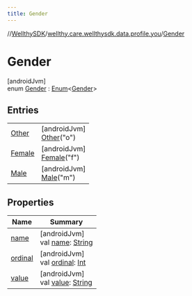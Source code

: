 ```yaml
---
title: Gender
---
```

//[WellthySDK](../../../index.html)/[wellthy.care.wellthysdk.data.profile.you](../index.html)/[Gender](index.html)



# Gender



[androidJvm]\
enum [Gender](index.html) : [Enum](https://kotlinlang.org/api/latest/jvm/stdlib/kotlin/-enum/index.html)&lt;[Gender](index.html)&gt;



## Entries


| | |
|---|---|
| [Other](-other/index.html) | [androidJvm]<br>[Other](-other/index.html)("o") |
| [Female](-female/index.html) | [androidJvm]<br>[Female](-female/index.html)("f") |
| [Male](-male/index.html) | [androidJvm]<br>[Male](-male/index.html)("m") |


## Properties


| Name | Summary |
|---|---|
| [name](../../wellthy.care.wellthysdk.utils/-google-fit-syncing-manager/-syncing-data-type/-s-t-e-p-s/index.html#-372974862%2FProperties%2F-1123460525) | [androidJvm]<br>val [name](../../wellthy.care.wellthysdk.utils/-google-fit-syncing-manager/-syncing-data-type/-s-t-e-p-s/index.html#-372974862%2FProperties%2F-1123460525): [String](https://kotlinlang.org/api/latest/jvm/stdlib/kotlin/-string/index.html) |
| [ordinal](../../wellthy.care.wellthysdk.utils/-google-fit-syncing-manager/-syncing-data-type/-s-t-e-p-s/index.html#-739389684%2FProperties%2F-1123460525) | [androidJvm]<br>val [ordinal](../../wellthy.care.wellthysdk.utils/-google-fit-syncing-manager/-syncing-data-type/-s-t-e-p-s/index.html#-739389684%2FProperties%2F-1123460525): [Int](https://kotlinlang.org/api/latest/jvm/stdlib/kotlin/-int/index.html) |
| [value](value.html) | [androidJvm]<br>val [value](value.html): [String](https://kotlinlang.org/api/latest/jvm/stdlib/kotlin/-string/index.html) |

